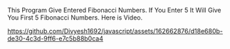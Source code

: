 This Program Give Entered Fibonacci Numbers. If You Enter 5 It Will Give You First 5 Fibonacci Numbers.
Here is Video.


https://github.com/Divyesh1692/javascript/assets/162662876/d18e680b-de30-4c3d-9ff6-e7c5b88b0ca4

